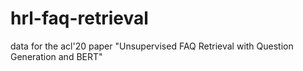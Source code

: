 # hrl-faq-retrieval
data for the acl'20 paper "Unsupervised FAQ Retrieval with Question Generation and BERT"
